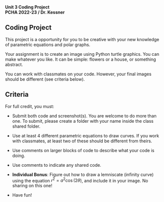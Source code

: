__Unit 3 Coding Project__  
__PCHA 2022-23 / Dr. Kessner__  

## Coding Project

This project is a opportunity for you to be creative with your new knowledge of
parametric equations and polar graphs.

Your assignment is to create an image using Python turtle graphics.  You can
make whatever you like.  It can be simple: flowers or a house, or something
abstract.

You can work with classmates on your code.  However, your final images should
be different (see criteria below).


## Criteria

For full credit, you must:

* Submit both code and screenshot(s).  You are welcome to do more than one.  To
  submit, please create a folder with your name inside the class shared folder.

* Use at least 4 different parametric equations to draw curves.  If you work
  with classmates, at least two of these should be different from theirs.

* Use comments on larger blocks of code to describe what your code is doing. 

* Use comments to indicate any shared code.

* __Individual Bonus__:  Figure out how to draw a lemniscate (infinity curve)
  using the equation $r^2 = a^2 \cos(2\theta)$, and include it in your image.
  No sharing on this one!

* Have fun!



